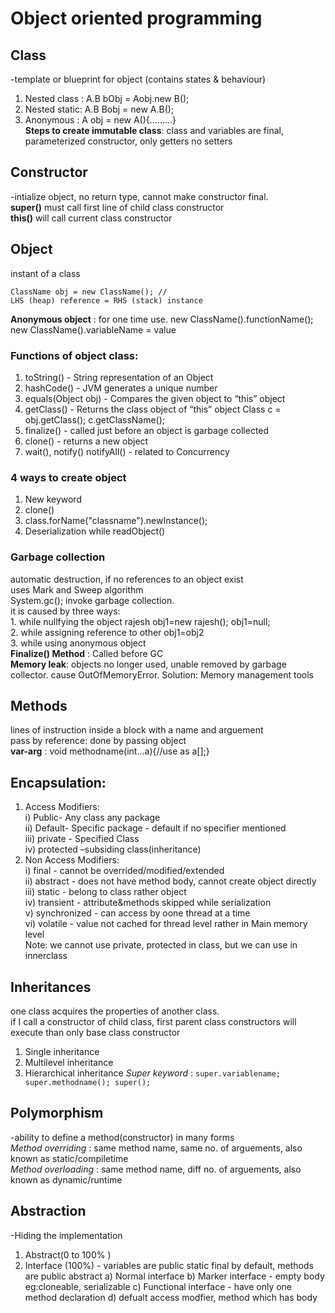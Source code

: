 # Object oriented programming  
## Class  
-template or blueprint for object (contains states & behaviour)  
1. Nested class : A.B bObj = Aobj.new B();  
2. Nested static: A.B Bobj = new A.B();  
3. Anonymous : A obj = new A(){.........}  
**Steps to create immutable class**: class and variables are final, parameterized constructor, only getters no setters  

## Constructor  
-intialize object, no return type, cannot make constructor final.  
**super()** must call first line of child class constructor  
**this()** will call current class constructor  

## Object  
instant of a class
``` 
ClassName obj = new ClassName(); //
LHS (heap) reference = RHS (stack) instance

```
**Anonymous object** : for one time use.
new ClassName().functionName();  
new ClassName().variableName = value  

### Functions of object class:  
1. toString()  - String representation of an Object 
2. hashCode() - JVM generates a unique number
3. equals(Object obj) - Compares the given object to “this” object 
4. getClass() - Returns the class object of “this” object 
	Class c = obj.getClass(); c.getClassName();
5. finalize() -  called just before an object is garbage collected
6. clone() - returns a new object
7. wait(), notify() notifyAll()  - related to Concurrency 

### 4 ways to create object  
1. New keyword
2. clone()   
3. class.forName("classname").newInstance();
4. Deserialization while readObject()
	
### Garbage collection  
automatic destruction, if no references to an object exist  
uses Mark and Sweep algorithm    
System.gc(); invoke garbage collection.  
it is caused by three ways:    
	1. while nullfying the object     rajesh obj1=new rajesh();    obj1=null;  
	2. while assigning reference to other         obj1=obj2  
	3. while using anonymous object  
**Finalize() Method** : Called before GC  
**Memory leak**:  objects no longer used, unable removed by garbage collector. cause OutOfMemoryError. Solution: Memory management tools   
## Methods  
lines of instruction inside a block with a name and arguement  
pass by reference: done by passing object  
**var-arg** :  void methodname(int...a){//use as a[];}  

## Encapsulation:   
1. Access Modifiers:  
	i) Public- Any class any package  
	ii) Default- Specific package - default if no specifier mentioned  
	iii) private - Specified Class  
	iv) protected –subsiding class(inheritance)  
2. Non Access Modifiers:  
	i) final - cannot be overrided/modified/extended  
	ii) abstract - does not have method body, cannot create object directly    
	iii) static - belong to class rather object   
	iv) transient - attribute&methods skipped while serialization  
	v) synchronized - can access by oone thread at a time  
	vi) volatile - value not cached for thread level rather in Main memory level   
Note: we cannot use private, protected in class, but we can use in innerclass 

## Inheritances  
one class acquires the properties of another class.  
if I call a constructor of child class, first parent class constructors will execute than only base class constructor
1. Single inheritance
2. Multilevel inheritance
3. Hierarchical inheritance
*Super keyword* :  ```super.variablename; super.methodname(); super();```

## Polymorphism  
-ability to define a method(constructor) in many forms     
*Method overriding* : same method name, same no. of arguements, also known as static/compiletime  
*Method overloading* : same method name, diff no. of arguements, also known as dynamic/runtime  

## Abstraction  
-Hiding the implementation  
1. Abstract(0 to 100% ) 
2. Interface (100%) - variables are public static final by default, methods are public abstract
	a) Normal interface
	b) Marker interface - empty body eg:cloneable, serializable
	c) Functional interface - have only one method declaration
	d) defualt access modfier, method which has body	


